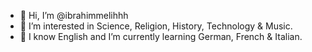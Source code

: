 - 👋 Hi, I’m @ibrahimmelihhh
- 👀 I’m interested in Science, Religion, History, Technology & Music.
- 🌱 I know English and I’m currently learning German, French & Italian.
